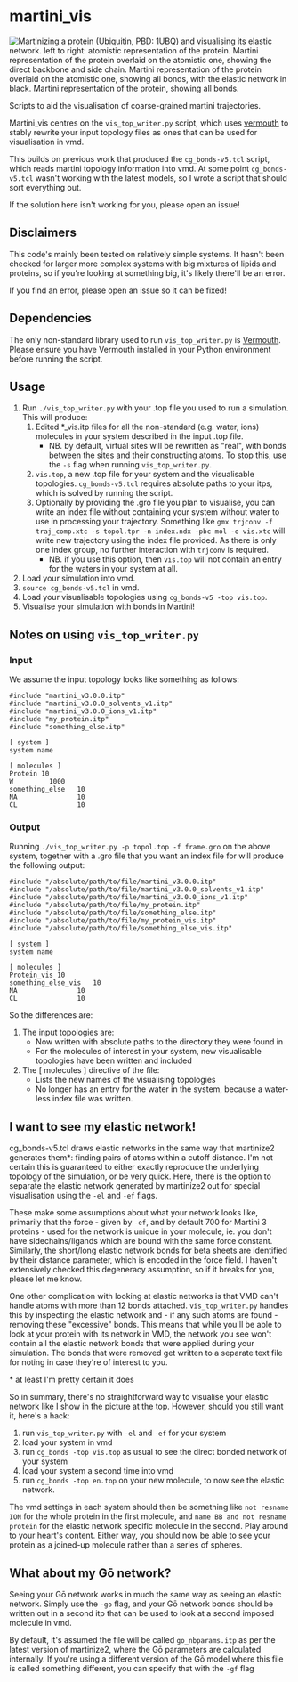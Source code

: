 # martini_vis
![Martinizing a protein (Ubiquitin, PBD: 1UBQ) and visualising its elastic network.
left to right: atomistic representation of the protein. 
Martini representation of the protein overlaid on the atomistic one, showing the direct backbone and side chain.
Martini representation of the protein overlaid on the atomistic one, showing all bonds, with the elastic network in black.
Martini representation of the protein, showing all bonds.](image.png "Visualising elastic networks")

Scripts to aid the visualisation of coarse-grained martini trajectories.

Martini_vis centres on the `vis_top_writer.py` script, which uses [vermouth](https://github.com/marrink-lab/vermouth-martinize) to stably
rewrite your input topology files as ones that can be used for visualisation in vmd.

This builds on previous work that produced the `cg_bonds-v5.tcl` script, which reads martini topology information into vmd. At some point
`cg_bonds-v5.tcl` wasn't working with the latest models, so I wrote a script that should sort everything out. 

If the solution here isn't working for you, please open an issue!

## Disclaimers

This code's mainly been tested on relatively simple systems.
It hasn't been checked for larger more complex systems with 
big mixtures of lipids and proteins, so if you're looking at something big, it's likely there'll be an error.

If you find an error, please open an issue so it can be fixed!

## Dependencies

The only non-standard library used to run `vis_top_writer.py` is [Vermouth](https://github.com/marrink-lab/vermouth-martinize). 
Please ensure you have Vermouth installed in your Python environment before running the script.

## Usage

1) Run `./vis_top_writer.py` with your .top file you used to run a simulation. This will produce:
   1) Edited *_vis.itp files for all the non-standard (e.g. water, ions) molecules in your system described in the input .top file.  
      * NB. by default, virtual sites will be rewritten as "real", with bonds between the sites and their constructing atoms. 
      To stop this, use the `-s` flag when running `vis_top_writer.py`.
   2) `vis.top`, a new .top file for your system and the visualisable topologies. `cg_bonds-v5.tcl` requires absolute paths to your itps, which is solved by running the script.
   3) Optionally by providing the .gro file you plan to visualise, you can write an index file without containing your system without water to use in processing your trajectory. 
   Something like `gmx trjconv -f traj_comp.xtc -s topol.tpr -n index.ndx -pbc mol -o vis.xtc` will write new trajectory using the index file provided. As there is only one index group,
   no further interaction with `trjconv` is required. 
      * NB. if you use this option, then `vis.top` will not contain an entry for the waters in your system at all.
2) Load your simulation into vmd.
3) `source cg_bonds-v5.tcl` in vmd.
4) Load your visualisable topologies using `cg_bonds-v5 -top vis.top`.
5) Visualise your simulation with bonds in Martini!

## Notes on using `vis_top_writer.py`

### Input
We assume the input topology looks like something as follows:

```
#include "martini_v3.0.0.itp"
#include "martini_v3.0.0_solvents_v1.itp"
#include "martini_v3.0.0_ions_v1.itp"
#include "my_protein.itp"
#include "something_else.itp"

[ system ]
system name

[ molecules ]
Protein 10
W         1000
something_else   10
NA               10
CL               10
```

### Output

Running `./vis_top_writer.py -p topol.top -f frame.gro` on the above system, together with a .gro file that you want an index file for
will produce the following output:

```
#include "/absolute/path/to/file/martini_v3.0.0.itp"
#include "/absolute/path/to/file/martini_v3.0.0_solvents_v1.itp"
#include "/absolute/path/to/file/martini_v3.0.0_ions_v1.itp"
#include "/absolute/path/to/file/my_protein.itp"
#include "/absolute/path/to/file/something_else.itp"
#include "/absolute/path/to/file/my_protein_vis.itp"
#include "/absolute/path/to/file/something_else_vis.itp"

[ system ]
system name

[ molecules ]
Protein_vis 10
something_else_vis   10
NA               10
CL               10
```
So the differences are:
1) The input topologies are:
   * Now written with absolute paths to the directory they were found in
   * For the molecules of interest in your system, new visualisable topologies have been written and included
2) The [ molecules ] directive of the file:
   * Lists the new names of the visualising topologies
   * No longer has an entry for the water in the system, because a water-less index file was written.

## I want to see my elastic network!

cg_bonds-v5.tcl draws elastic networks in the same way that martinize2 generates them*:
finding pairs of atoms within a cutoff distance. I'm not certain this is guaranteed to either exactly
reproduce the underlying topology of the simulation, or be very quick. Here, there is the option to 
separate the elastic network generated by martinize2 out for special visualisation using the `-el` and `-ef` flags.

These make some assumptions about what your network looks like, primarily that the force - given by `-ef`, 
and by default 700 for Martini 3 proteins - used for the network is unique in your molecule, ie.
you don't have sidechains/ligands which are bound with the same force constant. Similarly, the short/long 
elastic network bonds for beta sheets are identified by their distance parameter, which is encoded in the force
field. I haven't extensively checked this degeneracy assumption, so if it breaks for you, please let me know.

One other complication with looking at elastic networks is that VMD can't handle atoms with more than 12 bonds attached.
`vis_top_writer.py` handles this by inspecting the elastic network and - if any such atoms are found - removing these
"excessive" bonds. This means that while you'll be able to look at your protein with its network in VMD, the network you
see won't contain all the elastic network bonds that were applied during your simulation. The bonds that were removed
get written to a separate text file for noting in case they're of interest to you.

&ast; at least I'm pretty certain it does

So in summary, there's no straightforward way to visualise your elastic network like I show in the
picture at the top. However, should you still want it, here's a hack:

1) run `vis_top_writer.py` with `-el` and `-ef` for your system
2) load your system in vmd 
3) run `cg_bonds -top vis.top` as usual to see the direct bonded network of your system
4) load your system a second time into vmd
5) run `cg_bonds -top en.top` on your new molecule, to now see the elastic network.

The vmd settings in each system should then be something like
`not resname ION` for the whole protein in the first molecule, and `name BB and not resname protein` for the 
elastic network specific molecule in the second. Play around to your heart's content. Either way, you should 
now be able to see your protein as a joined-up molecule rather than a series of spheres.

## What about my Gō network?

Seeing your Gō network works in much the same way as seeing an elastic network. 
Simply use the `-go` flag, and your Gō network bonds should be written out in a
second itp that can be used to look at a second imposed molecule in vmd.

By default, it's assumed the file will be called `go_nbparams.itp` as per the 
latest version of martinize2, where the Gō parameters are calculated internally.
If you're using a different version of the Gō model where this file is called something
different, you can specify that with the `-gf` flag
